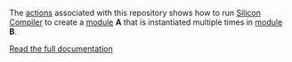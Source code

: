 The [actions](https://github.com/philiprbrenan/siliconCompiler_modAInModB/actions)
associated with this repository shows how to run [Silicon Compiler](https://docs.siliconcompiler.com/en/latest/index.html) to create
a [module](https://en.wikipedia.org/wiki/Modular_programming) **A** that is instantiated multiple times in [module](https://en.wikipedia.org/wiki/Modular_programming) **B**.

[Read the full documentation](https://siliconcompiler-modainmodb.readthedocs.io/en/latest/)

